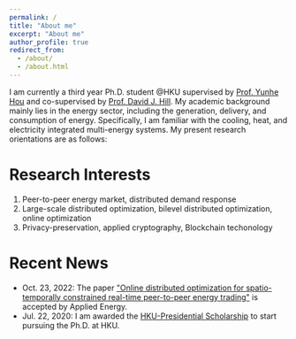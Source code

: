 ```yaml
---
permalink: /
title: "About me"
excerpt: "About me"
author_profile: true
redirect_from: 
  - /about/
  - /about.html
---
```


I am currently a third year Ph.D. student @HKU supervised by [Prof. Yunhe Hou](https://www.eee.hku.hk/people/yhhou/) and co-supervised by [Prof. David J. Hill](https://www.eee.hku.hk/people/dhill/). My academic background mainly lies in the energy sector, including the generation, delivery, and consumption of energy. Specifically, I am familiar with the cooling, heat, and electricity integrated multi-energy systems. My present research orientations are as follows:


Research Interests
======
1. Peer-to-peer energy market, distributed demand response
2. Large-scale distributed optimization, bilevel distributed optimization, online optimization
3. Privacy-preservation, applied cryptography, Blockchain techonology

Recent News
======
* Oct. 23, 2022: The paper ["Online distributed optimization for spatio-temporally constrained real-time peer-to-peer energy trading"](https://www.sciencedirect.com/science/article/abs/pii/S0306261922014738?via%3Dihub) is accepted by Applied Energy. 
* Jul. 22, 2020: I am awarded the [HKU-Presidential Scholarship](https://www.scholarships.hku.hk/Scholarships/detail/622) to start pursuing the Ph.D. at HKU.
